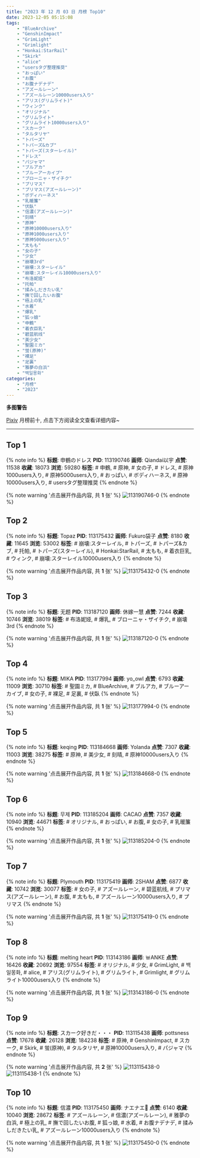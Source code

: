 ```yaml
---
title: "2023 年 12 月 03 日 月榜 Top10"
date: 2023-12-05 05:15:08
tags:
    - "BlueArchive"
    - "GenshinImpact"
    - "GrimLight"
    - "Grimlight"
    - "Honkai:StarRail"
    - "Skirk"
    - "alice"
    - "usersタグ整理推奨"
    - "おっぱい"
    - "お腹"
    - "お腹ナデナデ"
    - "アズールレーン"
    - "アズールレーン10000users入り"
    - "アリス(グリムライト)"
    - "ウィンク"
    - "オリジナル"
    - "グリムライト"
    - "グリムライト10000users入り"
    - "スカーク"
    - "タルタリヤ"
    - "トパーズ"
    - "トパーズ&カブ"
    - "トパーズ(スターレイル)"
    - "ドレス"
    - "パジャマ"
    - "ブルアカ"
    - "ブルーアーカイブ"
    - "ブローニャ・ザイチク"
    - "プリマス"
    - "プリマス(アズールレーン)"
    - "ボディハーネス"
    - "乳暖簾"
    - "伏臥"
    - "信濃(アズールレーン)"
    - "刻晴"
    - "原神"
    - "原神10000users入り"
    - "原神1000users入り"
    - "原神5000users入り"
    - "太もも"
    - "女の子"
    - "少女"
    - "崩壊3rd"
    - "崩壊:スターレイル"
    - "崩壊:スターレイル10000users入り"
    - "布洛妮娅"
    - "托帕"
    - "揉みしだきたい乳"
    - "撫で回したいお腹"
    - "極上の乳"
    - "水着"
    - "爆乳"
    - "狐っ娘"
    - "申鶴"
    - "着衣巨乳"
    - "碧蓝航线"
    - "美少女"
    - "聖園ミカ"
    - "蛍(原神)"
    - "裸足"
    - "足裏"
    - "雅夢の白浜"
    - "백일몽화"
categories:
    - "月榜"
    - "2023"
---
```


<i class="fa fa-triangle-exclamation"></i>**多图警告**<i class="fa fa-triangle-exclamation"></i>

[Pixiv](https://www.pixiv.net/) 月榜前十, 点击下方阅读全文查看详细内容~

<!-- more -->

---

## Top 1

{% note info %}
**标题**: 申鶴のドレス
**PID**: 113190746 **画师**: Qiandai以宇
**点赞**: 11538 **收藏**: 18073 **浏览**: 59280
**标签**: # 申鶴, # 原神, # 女の子, # ドレス, # 原神1000users入り, # 原神5000users入り, # おっぱい, # ボディハーネス, # 原神10000users入り, # usersタグ整理推奨
{% endnote %}

{% note warning '点击展开作品内容, 共 **1** 张' %}
![113190746-0](https://i.pixiv.re/img-original/img/2023/11/06/17/20/12/113190746_p0.png)
{% endnote %}

## Top 2

{% note info %}
**标题**: Topaz
**PID**: 113175432 **画师**: Fukuro袋子
**点赞**: 8180 **收藏**: 11645 **浏览**: 53002
**标签**: # 崩壊:スターレイル, # トパーズ, # トパーズ&カブ, # 托帕, # トパーズ(スターレイル), # Honkai:StarRail, # 太もも, # 着衣巨乳, # ウィンク, # 崩壊:スターレイル10000users入り
{% endnote %}

{% note warning '点击展开作品内容, 共 **1** 张' %}
![113175432-0](https://i.pixiv.re/img-original/img/2023/11/06/00/00/23/113175432_p0.jpg)
{% endnote %}

## Top 3

{% note info %}
**标题**: 无题
**PID**: 113187120 **画师**: 休嫁一慧
**点赞**: 7244 **收藏**: 10746 **浏览**: 38019
**标签**: # 布洛妮娅, # 爆乳, # ブローニャ・ザイチク, # 崩壊3rd
{% endnote %}

{% note warning '点击展开作品内容, 共 **1** 张' %}
![113187120-0](https://i.pixiv.re/img-original/img/2023/11/06/13/17/29/113187120_p0.png)
{% endnote %}

## Top 4

{% note info %}
**标题**: MIKA
**PID**: 113177994 **画师**: yo_owl
**点赞**: 6793 **收藏**: 11009 **浏览**: 30710
**标签**: # 聖園ミカ, # BlueArchive, # ブルアカ, # ブルーアーカイブ, # 女の子, # 裸足, # 足裏, # 伏臥
{% endnote %}

{% note warning '点击展开作品内容, 共 **1** 张' %}
![113177994-0](https://i.pixiv.re/img-original/img/2023/11/06/01/13/28/113177994_p0.png)
{% endnote %}

## Top 5

{% note info %}
**标题**: keqing
**PID**: 113184668 **画师**: Yolanda
**点赞**: 7307 **收藏**: 11003 **浏览**: 38275
**标签**: # 原神, # 美少女, # 刻晴, # 原神10000users入り
{% endnote %}

{% note warning '点击展开作品内容, 共 **1** 张' %}
![113184668-0](https://i.pixiv.re/img-original/img/2023/11/06/10/20/42/113184668_p0.jpg)
{% endnote %}

## Top 6

{% note info %}
**标题**: 무제
**PID**: 113185204 **画师**: CACAO
**点赞**: 7357 **收藏**: 10940 **浏览**: 44671
**标签**: # オリジナル, # おっぱい, # お腹, # 女の子, # 乳暖簾
{% endnote %}

{% note warning '点击展开作品内容, 共 **1** 张' %}
![113185204-0](https://i.pixiv.re/img-original/img/2023/11/06/11/06/33/113185204_p0.jpg)
{% endnote %}

## Top 7

{% note info %}
**标题**: Plymouth
**PID**: 113175419 **画师**: 2SHAM
**点赞**: 6877 **收藏**: 10742 **浏览**: 30077
**标签**: # 女の子, # アズールレーン, # 碧蓝航线, # プリマス(アズールレーン), # お腹, # 太もも, # アズールレーン10000users入り, # プリマス
{% endnote %}

{% note warning '点击展开作品内容, 共 **1** 张' %}
![113175419-0](https://i.pixiv.re/img-original/img/2023/11/06/00/00/20/113175419_p0.png)
{% endnote %}

## Top 8

{% note info %}
**标题**: melting heart
**PID**: 113143186 **画师**: ￦ANKE
**点赞**: 16426 **收藏**: 20692 **浏览**: 97554
**标签**: # オリジナル, # 少女, # GrimLight, # 백일몽화, # alice, # アリス(グリムライト), # グリムライト, # Grimlight, # グリムライト10000users入り
{% endnote %}

{% note warning '点击展开作品内容, 共 **1** 张' %}
![113143186-0](https://i.pixiv.re/img-original/img/2023/11/05/00/00/34/113143186_p0.jpg)
{% endnote %}

## Top 9

{% note info %}
**标题**: スカーク好きだ・・・
**PID**: 113115438 **画师**: pottsness
**点赞**: 17678 **收藏**: 26128 **浏览**: 184238
**标签**: # 原神, # GenshinImpact, # スカーク, # Skirk, # 蛍(原神), # タルタリヤ, # 原神10000users入り, # パジャマ
{% endnote %}

{% note warning '点击展开作品内容, 共 **2** 张' %}
![113115438-0](https://i.pixiv.re/img-original/img/2023/11/04/18/58/52/113115438_p0.jpg)
![113115438-1](https://i.pixiv.re/img-original/img/2023/11/04/18/58/52/113115438_p1.jpg)
{% endnote %}

## Top 10

{% note info %}
**标题**: 信濃
**PID**: 113175450 **画师**: ナエナエ🐰
**点赞**: 6140 **收藏**: 10040 **浏览**: 28672
**标签**: # アズールレーン, # 信濃(アズールレーン), # 雅夢の白浜, # 極上の乳, # 撫で回したいお腹, # 狐っ娘, # 水着, # お腹ナデナデ, # 揉みしだきたい乳, # アズールレーン10000users入り
{% endnote %}

{% note warning '点击展开作品内容, 共 **1** 张' %}
![113175450-0](https://i.pixiv.re/img-original/img/2023/11/06/00/00/27/113175450_p0.jpg)
{% endnote %}
